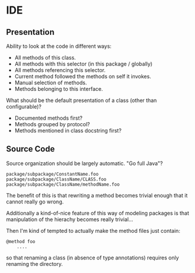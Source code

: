 # IDE

## Presentation

Ability to look at the code in different ways:

- All methods of this class.
- All methods with this selector (in this package / globally)
- All methods referencing this selector.
- Current method followed the methods on self it invokes.
- Manual selection of methods.
- Methods belonging to this interface.

What should be the default presentation of a class (other than
configurable)?

- Documented methods first?
- Methods grouped by protocol?
- Methods mentioned in class docstring first?

## Source Code

Source organization should be largely automatic. "Go full Java"?

    package/subpackage/ConstantName.foo
    package/subpackage/ClassName/CLASS.foo
    package/subpackage/ClassName/methodName.foo

The benefit of this is that rewriting a method becomes trivial
enough that it cannot really go wrong.

Additionally a kind-of-nice feature of this way of modeling
packages is that manipulation of the hierachy becomes really
trivial...

Then I'm kind of tempted to actually make the method files
just contain:

    @method foo
        ....

so that renaming a class (in absence of type annotations)
requires only renaming the directory.
